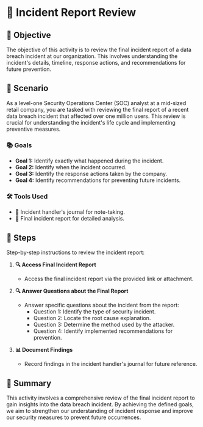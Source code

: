 # 📁 Incident Report Review

## 🎯 Objective
The objective of this activity is to review the final incident report of a data breach incident at our organization. This involves understanding the incident's details, timeline, response actions, and recommendations for future prevention.

## 📖 Scenario
As a level-one Security Operations Center (SOC) analyst at a mid-sized retail company, you are tasked with reviewing the final report of a recent data breach incident that affected over one million users. This review is crucial for understanding the incident's life cycle and implementing preventive measures.

### 📚 Goals
- **Goal 1:** Identify exactly what happened during the incident.
- **Goal 2:** Identify when the incident occurred.
- **Goal 3:** Identify the response actions taken by the company.
- **Goal 4:** Identify recommendations for preventing future incidents.

### 🛠️ Tools Used
- 📝 Incident handler's journal for note-taking.
- 📘 Final incident report for detailed analysis.

## 📝 Steps
Step-by-step instructions to review the incident report:

1. **🔍 Access Final Incident Report**
   - Access the final incident report via the provided link or attachment.

2. **🔍 Answer Questions about the Final Report**
   - Answer specific questions about the incident from the report:
     - Question 1: Identify the type of security incident.
     - Question 2: Locate the root cause explanation.
     - Question 3: Determine the method used by the attacker.
     - Question 4: Identify implemented recommendations for prevention.

3. **📊 Document Findings**
   - Record findings in the incident handler's journal for future reference.

## 📄 Summary
This activity involves a comprehensive review of the final incident report to gain insights into the data breach incident. By achieving the defined goals, we aim to strengthen our understanding of incident response and improve our security measures to prevent future occurrences.
